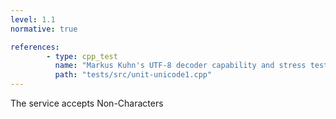 ```yaml
---
level: 1.1
normative: true

references:
        - type: cpp_test
          name: "Markus Kuhn's UTF-8 decoder capability and stress test:5.3 Noncharacter code positions"
          path: "tests/src/unit-unicode1.cpp"
---
```


The service accepts Non-Characters